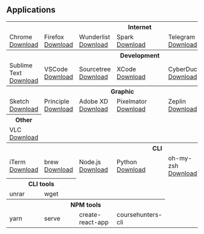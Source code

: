 ## Applications

<table>
 <tbody>
  <tr>
  	<th colspan="7">Internet</th>
  </tr>
  <tr>
  	<td>Chrome <a target="_blank" href="https://www.google.com/chrome">Download</a></td>
  	<td>Firefox <a target="_blank" href="https://www.mozilla.org/ru/firefox/new">Download</a></td>
  	<td>Wunderlist <a target="_blank" href="https://www.wunderlist.com">Download</a></td>
  	<td>Spark <a target="_blank" href="https://sparkmailapp.com">Download</a></td>
  	<td>Telegram <a target="_blank" href="https://telegram.org">Download</a></td>
  	<td>Charles <a target="_blank" href="https://www.charlesproxy.com">Download</a></td>
  </tr>

  <tr>
		<th colspan="7">Development</th>
  </tr>
  <tr>
  	<td>Sublime Text <a target="_blank" href="https://www.sublimetext.com">Download</a></td>
  	<td>VSCode <a target="_blank" href="https://code.visualstudio.com">Download</a></td>
  	<td>Sourcetree <a target="_blank" href="https://www.sourcetreeapp.com">Download</a></td>
  	<td>XCode <a target="_blank" href="https://developer.apple.com/xcode">Download</a></td>
  	<td>CyberDuck <a target="_blank" href="https://cyberduck.io">Download</a></td>
  	<td>KodeLife <a target="_blank" href="https://hexler.net/software/kodelife">Download</a></td>
  </tr>

  <tr>
		<th colspan="6">Graphic</th>
  </tr>
  <tr>
  	<td>Sketch <a target="_blank" href="https://www.sketchapp.com">Download</a></td>
  	<td>Principle <a target="_blank" href="http://principleformac.com">Download</a></td>
  	<td>Adobe XD <a target="_blank" href="https://www.adobe.com/products/xd.html">Download</a></td>
  	<td>Pixelmator <a target="_blank" href="https://www.pixelmator.com/pro">Download</a></td>
  	<td>Zeplin <a target="_blank" href="https://support.zeplin.io/quick-start/downloading-mac-and-windows-apps">Download</a></td>
  </tr>

  <tr>
		<th colspan="1">Other</th>
  </tr>
  <tr>
  	<td>VLC <a target="_blank" href="https://www.videolan.org/index.html">Download</a></td>
  </tr>

  <tr>
		<th colspan="9">CLI</th>
  </tr>
  <tr>
		<td>iTerm <a target="_blank" href="https://www.iterm2.com">Download</a></td>
		<td>brew <a target="_blank" href="https://brew.sh/index_ru">Download</a></td>
		<td>Node.js <a target="_blank" href="https://nodejs.org/en">Download</a></td>
		<td>Python <a target="_blank" href="https://www.python.org">Download</a></td>
		<td>oh-my-zsh <a target="_blank" href="https://github.com/robbyrussell/oh-my-zsh#via-wget">Download</a></td>
		<td>bat <a target="_blank" href="https://github.com/sharkdp/bat">Download</a></td>
		<td>Heroku <a target="_blank" href="https://devcenter.heroku.com/articles/heroku-cli">Download</a></td>
		<td>ngrok <a target="_blank" href="https://ngrok.com">Download</a></td>
  </tr>

  <tr>
		<th colspan="2">CLI tools</th>
  </tr>
  <tr>
		<td>unrar</td>
		<td>wget</td>
  </tr>

  <tr>
		<th colspan="4">NPM tools</th>
	</tr>
  <tr>
		<td>yarn</td>
		<td>serve</td>
		<td>create-react-app</td>
		<td>coursehunters-cli</td>
  </tr>

 </tbody>
</table>